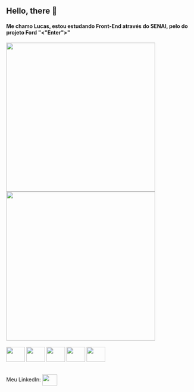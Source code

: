 ## Hello, there 👋
#### Me chamo Lucas, estou estudando Front-End através do SENAI, pelo do projeto Ford "<"Enter">"

<div>
 <img width="400em" src="https://github-readme-stats.vercel.app/api?username=LucasSansB&show_icons=true&theme=dracula">
 <img width="400em" src="https://github-readme-stats.vercel.app/api/top-langs/?username=LucasSansB&layout=compact&langs-count=168&theme=dracula">
</div>
<br>
<div>
<img align="center" height="40" width="50" src="https://cdn.jsdelivr.net/gh/devicons/devicon/icons/git/git-original.svg"/>
<img align="center" height="40" width="50" src="https://cdn.jsdelivr.net/gh/devicons/devicon/icons/html5/html5-original.svg"/>
<img align="center" height="40" width="50" src="https://cdn.jsdelivr.net/gh/devicons/devicon/icons/css3/css3-original.svg"/>
<img align="center" height="40" width="50" src="https://cdn.jsdelivr.net/gh/devicons/devicon/icons/illustrator/illustrator-plain.svg"/>
<img align="center" height="40" width="50" src="https://cdn.jsdelivr.net/gh/devicons/devicon/icons/photoshop/photoshop-line.svg"/>
</div>
<br>
<br>
<div>
Meu LinkedIn: 
<a href="https://www.linkedin.com/in/lucas-santos-barbosa-9309aa177"><img align="center" height="30" width="40" src="https://cdn.jsdelivr.net/gh/devicons/devicon/icons/linkedin/linkedin-original.svg"/>
</a>
</div>
  <!--
**LucasSansB/LucasSansB** is a ✨ _special_ ✨ repository because its `README.md` (this file) appears on your GitHub profile.

Here are some ideas to get you started:

- 🔭 I’m currently working on ...
- 🌱 I’m currently learning ...
- 👯 I’m looking to collaborate on ...
- 🤔 I’m looking for help with ...
- 💬 Ask me about ...
- 📫 How to reach me: ...
- 😄 Pronouns: ...
- ⚡ Fun fact: ...
-->

